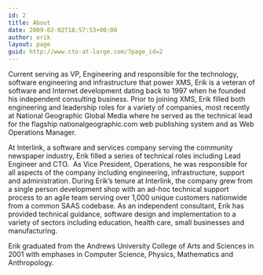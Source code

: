 ```yaml
---
id: 2
title: About
date: 2009-02-02T18:57:53+00:00
author: erik
layout: page
guid: http://www.cto-at-large.com/?page_id=2
---
```

Current serving as VP, Engineering and responsible for the technology, software engineering and infrastructure that power XMS, Erik is a veteran of software and Internet development dating back to 1997 when he founded his independent consulting business. Prior to joining XMS, Erik filled both engineering and leadership roles for a variety of companies, most recently at National Geographic Global Media where he served as the technical lead for the flagship nationalgeographic.com web publishing system and as Web Operations Manager.

At Interlink, a software and services company serving the community newspaper industry, Erik filled a series of technical roles including Lead Engineer and CTO.  As Vice President, Operations, he was responsible for all aspects of the company including engineering, infrastructure, support and administration. During Erik’s tenure at Interlink, the company grew from a single person development shop with an ad-hoc technical support process to an agile team serving over 1,000 unique customers nationwide from a common SAAS codebase. As an independent consultant, Erik has provided technical guidance, software design and implementation to a variety of sectors including education, health care, small businesses and manufacturing.

Erik graduated from the Andrews University College of Arts and Sciences in 2001 with emphases in Computer Science, Physics, Mathematics and Anthropology.